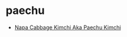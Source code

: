 # paechu

 * [Napa Cabbage Kimchi Aka Paechu Kimchi](../../index/n/napa-cabbage-kimchi-aka-paechu-kimchi-51209010.json)
